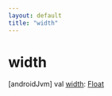 ```yaml
---
layout: default
title: "width"
---
```


# width

[androidJvm]
val [width](width.md): [Float](https://kotlinlang.org/api/core/kotlin-stdlib/kotlin/-float/index.html)